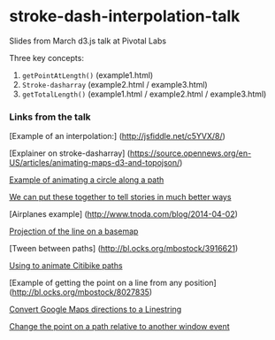# stroke-dash-interpolation-talk
Slides from March d3.js talk at Pivotal Labs

Three key concepts:

1. `getPointAtLength()` (example1.html)
1. `Stroke-dasharray` (example2.html / example3.html)
2. `getTotalLength()` (example1.html / example2.html / example3.html)


### Links from the talk

[Example of an interpolation:] (http://jsfiddle.net/c5YVX/8/)

[Explainer on stroke-dasharray] (https://source.opennews.org/en-US/articles/animating-maps-d3-and-topojson/)


[Example of animating a circle along a path](index2.html)

[We can put these together to tell stories in much better ways](http://www.nytimes.com/newsgraphics/2013/10/13/russia/)


[Airplanes example] (http://www.tnoda.com/blog/2014-04-02)


[Projection of the line on a basemap](http://zevross.com/blog/2014/09/30/use-the-amazing-d3-library-to-animate-a-path-on-a-leaflet-map/)

[Tween between paths] (http://bl.ocks.org/mbostock/3916621)

[Using to animate Citibike paths](citibike-explorer.herokuapp.com)

[Example of getting the point on a line from any position] (http://bl.ocks.org/mbostock/8027835)

[Convert Google Maps directions to a Linestring](http://zevross.com/blog/2014/09/23/convert-google-directions-to-geojson-points-or-polylines/)

[Change the point on a path relative to another window event](http://www.nytimes.com/interactive/2014/12/09/science/space/curiosity-rover-28-months-on-mars.html)

